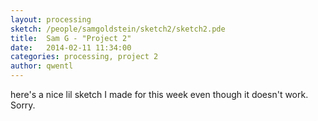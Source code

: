```yaml
---
layout: processing
sketch: /people/samgoldstein/sketch2/sketch2.pde
title:  Sam G - "Project 2"
date:   2014-02-11 11:34:00
categories: processing, project 2
author: qwentl
---
```



here's a nice lil sketch I made for this week even though it doesn't work. Sorry.

